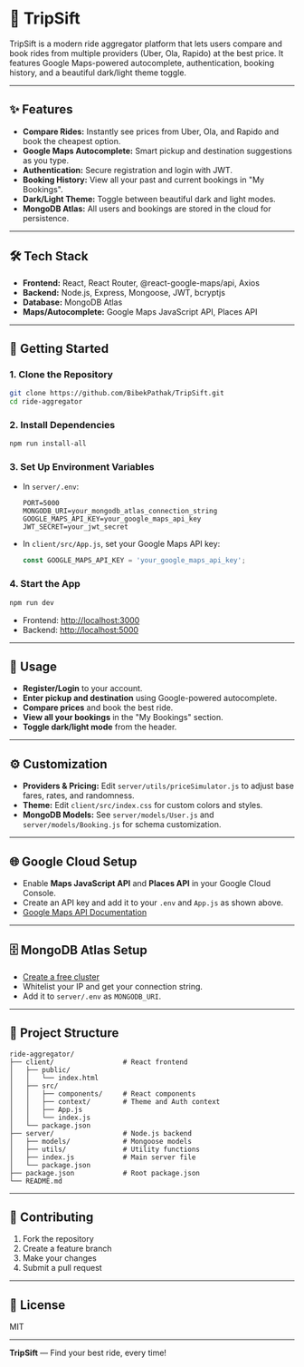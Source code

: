 # 🚗 TripSift

TripSift is a modern ride aggregator platform that lets users compare and book rides from multiple providers (Uber, Ola, Rapido) at the best price. It features Google Maps-powered autocomplete, authentication, booking history, and a beautiful dark/light theme toggle.

---

## ✨ Features
- **Compare Rides:** Instantly see prices from Uber, Ola, and Rapido and book the cheapest option.
- **Google Maps Autocomplete:** Smart pickup and destination suggestions as you type.
- **Authentication:** Secure registration and login with JWT.
- **Booking History:** View all your past and current bookings in "My Bookings".
- **Dark/Light Theme:** Toggle between beautiful dark and light modes.
- **MongoDB Atlas:** All users and bookings are stored in the cloud for persistence.

---

## 🛠️ Tech Stack
- **Frontend:** React, React Router, @react-google-maps/api, Axios
- **Backend:** Node.js, Express, Mongoose, JWT, bcryptjs
- **Database:** MongoDB Atlas
- **Maps/Autocomplete:** Google Maps JavaScript API, Places API

---

## 🚀 Getting Started

### 1. **Clone the Repository**
```sh
git clone https://github.com/BibekPathak/TripSift.git
cd ride-aggregator
```

### 2. **Install Dependencies**
```sh
npm run install-all
```

### 3. **Set Up Environment Variables**
- In `server/.env`:
  ```env
  PORT=5000
  MONGODB_URI=your_mongodb_atlas_connection_string
  GOOGLE_MAPS_API_KEY=your_google_maps_api_key
  JWT_SECRET=your_jwt_secret
  ```
- In `client/src/App.js`, set your Google Maps API key:
  ```js
  const GOOGLE_MAPS_API_KEY = 'your_google_maps_api_key';
  ```

### 4. **Start the App**
```sh
npm run dev
```
- Frontend: [http://localhost:3000](http://localhost:3000)
- Backend: [http://localhost:5000](http://localhost:5000)

---

## 📱 Usage
- **Register/Login** to your account.
- **Enter pickup and destination** using Google-powered autocomplete.
- **Compare prices** and book the best ride.
- **View all your bookings** in the "My Bookings" section.
- **Toggle dark/light mode** from the header.

---

## ⚙️ Customization
- **Providers & Pricing:** Edit `server/utils/priceSimulator.js` to adjust base fares, rates, and randomness.
- **Theme:** Edit `client/src/index.css` for custom colors and styles.
- **MongoDB Models:** See `server/models/User.js` and `server/models/Booking.js` for schema customization.

---

## 🌐 Google Cloud Setup
- Enable **Maps JavaScript API** and **Places API** in your Google Cloud Console.
- Create an API key and add it to your `.env` and `App.js` as shown above.
- [Google Maps API Documentation](https://developers.google.com/maps/documentation/javascript/overview)

---

## 🗄️ MongoDB Atlas Setup
- [Create a free cluster](https://www.mongodb.com/cloud/atlas/register)
- Whitelist your IP and get your connection string.
- Add it to `server/.env` as `MONGODB_URI`.

---

## 🧩 Project Structure
```
ride-aggregator/
├── client/                 # React frontend
│   ├── public/
│   │   └── index.html
│   ├── src/
│   │   ├── components/     # React components
│   │   ├── context/        # Theme and Auth context
│   │   ├── App.js
│   │   └── index.js
│   └── package.json
├── server/                 # Node.js backend
│   ├── models/             # Mongoose models
│   ├── utils/              # Utility functions
│   ├── index.js            # Main server file
│   └── package.json
├── package.json            # Root package.json
└── README.md
```

---

## 🤝 Contributing
1. Fork the repository
2. Create a feature branch
3. Make your changes
4. Submit a pull request

---

## 📄 License
MIT

---

**TripSift** — Find your best ride, every time! 
